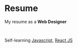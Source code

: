 # Resume
<p>My resume as a <b>Web Designer </b></p>
<br>
<p>Self-learning <u>Javascript</u>, <u>React JS</u></p>
